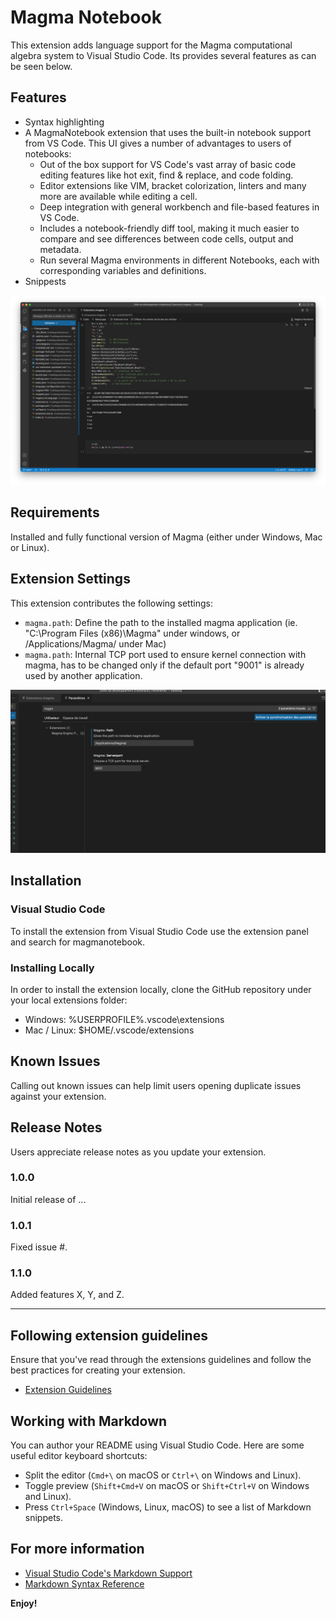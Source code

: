 # Magma Notebook 

This extension adds language support for the Magma computational algebra system to Visual Studio Code. Its provides several features as can be seen below.

## Features

+ Syntax highlighting
+ A MagmaNotebook extension that uses the built-in notebook support from VS Code. This UI gives a number of advantages to users of notebooks:
  + Out of the box support for VS Code's vast array of basic code editing features like hot exit, find & replace, and code folding.
  + Editor extensions like VIM, bracket colorization, linters and many more are available while editing a cell.
  + Deep integration with general workbench and file-based features in VS Code.
  + Includes a notebook-friendly diff tool, making it much easier to compare and see differences between code cells, output and metadata.
  + Run several Magma environments in different Notebooks, each with corresponding variables and definitions.
+ Snippests

![alt text](https://github.com/kamel78/Magma-Notebook-Vscode/blob/main/images/screenshot1.png)

## Requirements

Installed and fully functional version of Magma (either under Windows, Mac or Linux).

## Extension Settings

This extension contributes the following settings:

* `magma.path`: Define the path to the installed magma application (ie. "C:\Program Files (x86)\Magma\" under windows, or /Applications/Magma/ under Mac)
* `magma.path`: Internal TCP port used to ensure kernel connection with magma, has to be changed only if the default port "9001" is already used by another application.

![alt text](https://github.com/kamel78/Magma-Notebook-Vscode/blob/main/images/screenshot2.png)

## Installation

### Visual Studio Code
To install the extension from Visual Studio Code use the extension panel and search for magmanotebook.

### Installing Locally
In order to install the extension locally, clone the GitHub repository under your local extensions folder:

+ Windows: %USERPROFILE%\.vscode\extensions
+ Mac / Linux: $HOME/.vscode/extensions

## Known Issues

Calling out known issues can help limit users opening duplicate issues against your extension.

## Release Notes

Users appreciate release notes as you update your extension.

### 1.0.0

Initial release of ...

### 1.0.1

Fixed issue #.

### 1.1.0

Added features X, Y, and Z.

---

## Following extension guidelines

Ensure that you've read through the extensions guidelines and follow the best practices for creating your extension.

* [Extension Guidelines](https://code.visualstudio.com/api/references/extension-guidelines)

## Working with Markdown

You can author your README using Visual Studio Code. Here are some useful editor keyboard shortcuts:

* Split the editor (`Cmd+\` on macOS or `Ctrl+\` on Windows and Linux).
* Toggle preview (`Shift+Cmd+V` on macOS or `Shift+Ctrl+V` on Windows and Linux).
* Press `Ctrl+Space` (Windows, Linux, macOS) to see a list of Markdown snippets.

## For more information

* [Visual Studio Code's Markdown Support](http://code.visualstudio.com/docs/languages/markdown)
* [Markdown Syntax Reference](https://help.github.com/articles/markdown-basics/)

**Enjoy!**
